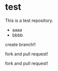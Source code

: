test
====

This is a test repository.

- aaaa
- bbbb


create branch!!


fork and pull request!

fork and pull request!
